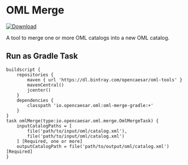 # OML Merge

[ ![Download](https://api.bintray.com/packages/opencaesar/oml-tools/oml-merge-gradle/images/download.svg) ](https://bintray.com/opencaesar/oml-tools/oml-merge-gradle/_latestVersion)

A tool to merge one or more OML catalogs into a new OML catalog.

## Run as Gradle Task

```
buildscript {
	repositories {
		maven { url 'https://dl.bintray.com/opencaesar/oml-tools' }
  		mavenCentral()
		jcenter()
	}
	dependencies {
		classpath 'io.opencaesar.oml:oml-merge-gradle:+'
	}
}
task omlMerge(type:io.opencaesar.oml.merge.OmlMergeTask) {
	inputCatalogPaths = [
        file('path/to/input/oml/catalog.xml'),
        file('path/to/input/oml/catalog.xml')
    ] [Required, one or more]
	outputCatalogPath = file('path/to/output/oml/catalog.xml') [Required]
}               
```